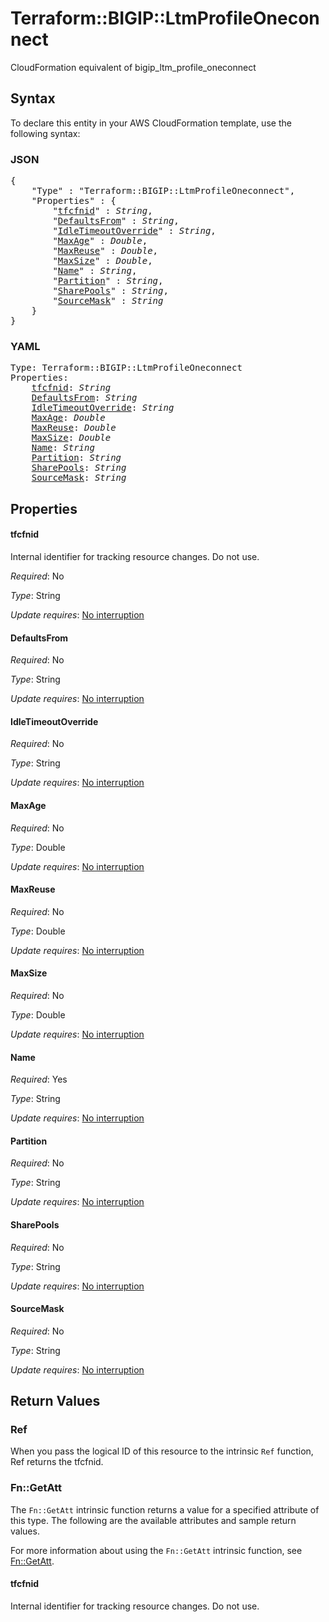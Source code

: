 # Terraform::BIGIP::LtmProfileOneconnect

CloudFormation equivalent of bigip_ltm_profile_oneconnect

## Syntax

To declare this entity in your AWS CloudFormation template, use the following syntax:

### JSON

<pre>
{
    "Type" : "Terraform::BIGIP::LtmProfileOneconnect",
    "Properties" : {
        "<a href="#tfcfnid" title="tfcfnid">tfcfnid</a>" : <i>String</i>,
        "<a href="#defaultsfrom" title="DefaultsFrom">DefaultsFrom</a>" : <i>String</i>,
        "<a href="#idletimeoutoverride" title="IdleTimeoutOverride">IdleTimeoutOverride</a>" : <i>String</i>,
        "<a href="#maxage" title="MaxAge">MaxAge</a>" : <i>Double</i>,
        "<a href="#maxreuse" title="MaxReuse">MaxReuse</a>" : <i>Double</i>,
        "<a href="#maxsize" title="MaxSize">MaxSize</a>" : <i>Double</i>,
        "<a href="#name" title="Name">Name</a>" : <i>String</i>,
        "<a href="#partition" title="Partition">Partition</a>" : <i>String</i>,
        "<a href="#sharepools" title="SharePools">SharePools</a>" : <i>String</i>,
        "<a href="#sourcemask" title="SourceMask">SourceMask</a>" : <i>String</i>
    }
}
</pre>

### YAML

<pre>
Type: Terraform::BIGIP::LtmProfileOneconnect
Properties:
    <a href="#tfcfnid" title="tfcfnid">tfcfnid</a>: <i>String</i>
    <a href="#defaultsfrom" title="DefaultsFrom">DefaultsFrom</a>: <i>String</i>
    <a href="#idletimeoutoverride" title="IdleTimeoutOverride">IdleTimeoutOverride</a>: <i>String</i>
    <a href="#maxage" title="MaxAge">MaxAge</a>: <i>Double</i>
    <a href="#maxreuse" title="MaxReuse">MaxReuse</a>: <i>Double</i>
    <a href="#maxsize" title="MaxSize">MaxSize</a>: <i>Double</i>
    <a href="#name" title="Name">Name</a>: <i>String</i>
    <a href="#partition" title="Partition">Partition</a>: <i>String</i>
    <a href="#sharepools" title="SharePools">SharePools</a>: <i>String</i>
    <a href="#sourcemask" title="SourceMask">SourceMask</a>: <i>String</i>
</pre>

## Properties

#### tfcfnid

Internal identifier for tracking resource changes. Do not use.

_Required_: No

_Type_: String

_Update requires_: [No interruption](https://docs.aws.amazon.com/AWSCloudFormation/latest/UserGuide/using-cfn-updating-stacks-update-behaviors.html#update-no-interrupt)

#### DefaultsFrom

_Required_: No

_Type_: String

_Update requires_: [No interruption](https://docs.aws.amazon.com/AWSCloudFormation/latest/UserGuide/using-cfn-updating-stacks-update-behaviors.html#update-no-interrupt)

#### IdleTimeoutOverride

_Required_: No

_Type_: String

_Update requires_: [No interruption](https://docs.aws.amazon.com/AWSCloudFormation/latest/UserGuide/using-cfn-updating-stacks-update-behaviors.html#update-no-interrupt)

#### MaxAge

_Required_: No

_Type_: Double

_Update requires_: [No interruption](https://docs.aws.amazon.com/AWSCloudFormation/latest/UserGuide/using-cfn-updating-stacks-update-behaviors.html#update-no-interrupt)

#### MaxReuse

_Required_: No

_Type_: Double

_Update requires_: [No interruption](https://docs.aws.amazon.com/AWSCloudFormation/latest/UserGuide/using-cfn-updating-stacks-update-behaviors.html#update-no-interrupt)

#### MaxSize

_Required_: No

_Type_: Double

_Update requires_: [No interruption](https://docs.aws.amazon.com/AWSCloudFormation/latest/UserGuide/using-cfn-updating-stacks-update-behaviors.html#update-no-interrupt)

#### Name

_Required_: Yes

_Type_: String

_Update requires_: [No interruption](https://docs.aws.amazon.com/AWSCloudFormation/latest/UserGuide/using-cfn-updating-stacks-update-behaviors.html#update-no-interrupt)

#### Partition

_Required_: No

_Type_: String

_Update requires_: [No interruption](https://docs.aws.amazon.com/AWSCloudFormation/latest/UserGuide/using-cfn-updating-stacks-update-behaviors.html#update-no-interrupt)

#### SharePools

_Required_: No

_Type_: String

_Update requires_: [No interruption](https://docs.aws.amazon.com/AWSCloudFormation/latest/UserGuide/using-cfn-updating-stacks-update-behaviors.html#update-no-interrupt)

#### SourceMask

_Required_: No

_Type_: String

_Update requires_: [No interruption](https://docs.aws.amazon.com/AWSCloudFormation/latest/UserGuide/using-cfn-updating-stacks-update-behaviors.html#update-no-interrupt)

## Return Values

### Ref

When you pass the logical ID of this resource to the intrinsic `Ref` function, Ref returns the tfcfnid.

### Fn::GetAtt

The `Fn::GetAtt` intrinsic function returns a value for a specified attribute of this type. The following are the available attributes and sample return values.

For more information about using the `Fn::GetAtt` intrinsic function, see [Fn::GetAtt](https://docs.aws.amazon.com/AWSCloudFormation/latest/UserGuide/intrinsic-function-reference-getatt.html).

#### tfcfnid

Internal identifier for tracking resource changes. Do not use.

